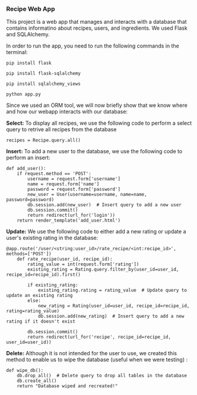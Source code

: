 ### Recipe Web App

This project is a web app that manages and interacts with a database that contains informatino about recipes, users, and ingredients. We used Flask and SQLAlchemy.

In order to run the app, you need to run the following commands in the terminal:

```pip install flask```

```pip install flask-sqlalchemy```

```pip install sqlalchemy_views```

```python app.py```

Since we used an ORM tool, we will now briefly show that we know where and how our webapp interacts with our database:

**Select:** To display all recipes, we use the following code to perform a select query to retrive all recipes from the database

```
recipes = Recipe.query.all()
```

**Insert:** To add a new user to the database, we use the following code to perform an insert:

```
def add_user():
    if request.method == 'POST':
        username = request.form['username']
        name = request.form['name']
        password = request.form['password']
        new_user = User(username=username, name=name, password=password)
        db.session.add(new_user)  # Insert query to add a new user
        db.session.commit()
        return redirect(url_for('login'))
    return render_template('add_user.html')
```

**Update:** We use the following code to either add a new rating or update a user's existing rating in the database:

```
@app.route('/user/<string:user_id>/rate_recipe/<int:recipe_id>', methods=['POST'])
    def rate_recipe(user_id, recipe_id):
        rating_value = int(request.form['rating'])
        existing_rating = Rating.query.filter_by(user_id=user_id, recipe_id=recipe_id).first()
        
        if existing_rating:
            existing_rating.rating = rating_value  # Update query to update an existing rating
        else:
            new_rating = Rating(user_id=user_id, recipe_id=recipe_id, rating=rating_value)
            db.session.add(new_rating)  # Insert query to add a new rating if it doesn't exist
        
        db.session.commit()
        return redirect(url_for('recipe', recipe_id=recipe_id, user_id=user_id))
```

**Delete:** Although it is not intended for the user to use, we created this method to enable us to wipe the database (useful when we were testing) :

```
def wipe_db():
    db.drop_all()  # Delete query to drop all tables in the database
    db.create_all()
    return "Database wiped and recreated!"
```